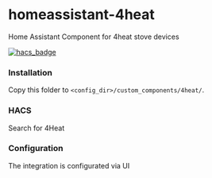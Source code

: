 # homeassistant-4heat

Home Assistant Component for 4heat stove devices

[![hacs_badge](https://img.shields.io/badge/HACS-Custom-orange.svg?style=for-the-badge)](https://github.com/custom-components/hacs)

### Installation

Copy this folder to `<config_dir>/custom_components/4heat/`.

### HACS
Search for 4Heat

### Configuration

The integration is configurated via UI


